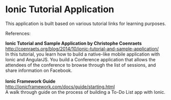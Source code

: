 # Ionic Tutorial Application

This application is built based on various tutorial links for learning purposes.

References:

<b>Ionic Tutorial and Sample Application by Christophe Coenraets</b><br>
http://coenraets.org/blog/2014/10/ionic-tutorial-and-sample-application/<br>
In this tutorial, you learn how to build a native-like mobile application with Ionic and AngularJS. You build a Conference application that allows the attendees of the conference to browse through the list of sessions, and share information on Facebook.
<br><br>
<b>Ionic Framework Guide</b><br>
http://ionicframework.com/docs/guide/starting.html<br>
A walk through guide on the process of building a To-Do List app with Ionic.
